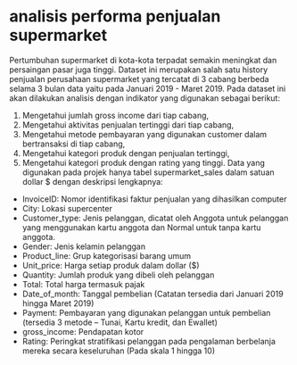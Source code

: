 # analisis performa penjualan supermarket
Pertumbuhan supermarket di kota-kota terpadat semakin meningkat dan persaingan pasar juga tinggi. Dataset ini merupakan salah satu history penjualan perusahaan supermarket yang tercatat di 3 cabang berbeda selama 3 bulan data yaitu pada Januari 2019 - Maret 2019.
Pada dataset ini akan dilakukan analisis dengan indikator yang digunakan sebagai berikut:
1.	Mengetahui jumlah gross income dari tiap cabang,
2.	Mengetahui aktivitas penjualan tertinggi dari tiap cabang,
3.	Mengetahui metode pembayaran yang digunakan customer dalam bertransaksi di tiap cabang,
4.	Mengetahui kategori produk dengan penjualan tertinggi,
5.	Mengetahui kategori produk dengan rating yang tinggi.
Data yang digunakan pada projek hanya tabel supermarket_sales dalam satuan dollar $ dengan deskripsi lengkapnya:
-	InvoiceID: Nomor identifikasi faktur penjualan yang dihasilkan computer
-	City: Lokasi supercenter
-	Customer_type: Jenis pelanggan, dicatat oleh Anggota untuk pelanggan yang menggunakan kartu anggota dan Normal untuk tanpa kartu anggota.
-	Gender: Jenis kelamin pelanggan
-	Product_line: Grup kategorisasi barang umum 
-	Unit_price: Harga setiap produk dalam dollar ($)
-	Quantity: Jumlah produk yang dibeli oleh pelanggan
-	Total: Total harga termasuk pajak
-	Date_of_month: Tanggal pembelian (Catatan tersedia dari Januari 2019 hingga Maret 2019)
-	Payment: Pembayaran yang digunakan pelanggan untuk pembelian (tersedia 3 metode – Tunai, Kartu kredit, dan Ewallet)
-	gross_income: Pendapatan kotor
-	Rating: Peringkat stratifikasi pelanggan pada pengalaman berbelanja mereka secara keseluruhan (Pada skala 1 hingga 10)

